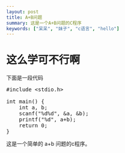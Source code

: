 ```yaml
---
layout: post
title: A+B问题
summary: 这是一个A+B问题的C程序
keywords: ["呆呆", "妹子", "c语言", "hello"]
---
```


# 这么学可不行啊
下面是一段代码

<pre class="prettyprint linenums lang-cpp">
#include &lt;stdio.h&gt;

int main() {
	int a, b;
	scanf("%d%d", &a, &b);
	printf("%d", a+b);
	return 0;
}
</pre>

这是一个简单的 a+b 问题的c程序。

